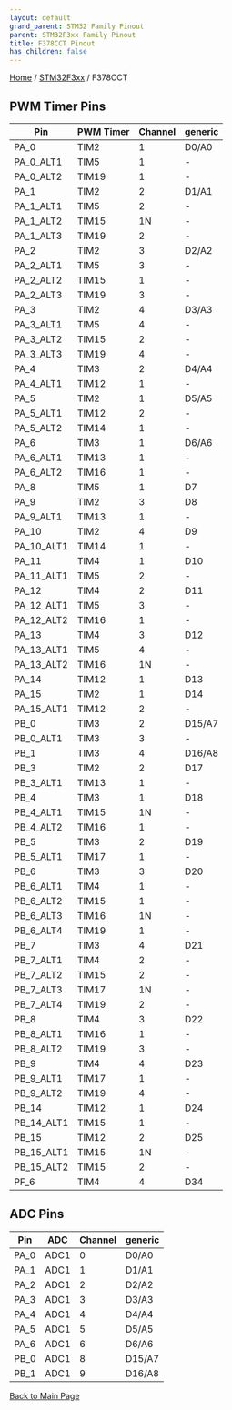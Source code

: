 ```yaml
---
layout: default
grand_parent: STM32 Family Pinout
parent: STM32F3xx Family Pinout
title: F378CCT Pinout
has_children: false
---
```


[Home](../../index) / [STM32F3xx](../index) / F378CCT

## PWM Timer Pins

| Pin | PWM Timer | Channel | generic |
| --- | --- | --- | --- |
| PA_0 | TIM2 | 1 | D0/A0 |
| PA_0_ALT1 | TIM5 | 1 | - |
| PA_0_ALT2 | TIM19 | 1 | - |
| PA_1 | TIM2 | 2 | D1/A1 |
| PA_1_ALT1 | TIM5 | 2 | - |
| PA_1_ALT2 | TIM15 | 1N | - |
| PA_1_ALT3 | TIM19 | 2 | - |
| PA_2 | TIM2 | 3 | D2/A2 |
| PA_2_ALT1 | TIM5 | 3 | - |
| PA_2_ALT2 | TIM15 | 1 | - |
| PA_2_ALT3 | TIM19 | 3 | - |
| PA_3 | TIM2 | 4 | D3/A3 |
| PA_3_ALT1 | TIM5 | 4 | - |
| PA_3_ALT2 | TIM15 | 2 | - |
| PA_3_ALT3 | TIM19 | 4 | - |
| PA_4 | TIM3 | 2 | D4/A4 |
| PA_4_ALT1 | TIM12 | 1 | - |
| PA_5 | TIM2 | 1 | D5/A5 |
| PA_5_ALT1 | TIM12 | 2 | - |
| PA_5_ALT2 | TIM14 | 1 | - |
| PA_6 | TIM3 | 1 | D6/A6 |
| PA_6_ALT1 | TIM13 | 1 | - |
| PA_6_ALT2 | TIM16 | 1 | - |
| PA_8 | TIM5 | 1 | D7 |
| PA_9 | TIM2 | 3 | D8 |
| PA_9_ALT1 | TIM13 | 1 | - |
| PA_10 | TIM2 | 4 | D9 |
| PA_10_ALT1 | TIM14 | 1 | - |
| PA_11 | TIM4 | 1 | D10 |
| PA_11_ALT1 | TIM5 | 2 | - |
| PA_12 | TIM4 | 2 | D11 |
| PA_12_ALT1 | TIM5 | 3 | - |
| PA_12_ALT2 | TIM16 | 1 | - |
| PA_13 | TIM4 | 3 | D12 |
| PA_13_ALT1 | TIM5 | 4 | - |
| PA_13_ALT2 | TIM16 | 1N | - |
| PA_14 | TIM12 | 1 | D13 |
| PA_15 | TIM2 | 1 | D14 |
| PA_15_ALT1 | TIM12 | 2 | - |
| PB_0 | TIM3 | 2 | D15/A7 |
| PB_0_ALT1 | TIM3 | 3 | - |
| PB_1 | TIM3 | 4 | D16/A8 |
| PB_3 | TIM2 | 2 | D17 |
| PB_3_ALT1 | TIM13 | 1 | - |
| PB_4 | TIM3 | 1 | D18 |
| PB_4_ALT1 | TIM15 | 1N | - |
| PB_4_ALT2 | TIM16 | 1 | - |
| PB_5 | TIM3 | 2 | D19 |
| PB_5_ALT1 | TIM17 | 1 | - |
| PB_6 | TIM3 | 3 | D20 |
| PB_6_ALT1 | TIM4 | 1 | - |
| PB_6_ALT2 | TIM15 | 1 | - |
| PB_6_ALT3 | TIM16 | 1N | - |
| PB_6_ALT4 | TIM19 | 1 | - |
| PB_7 | TIM3 | 4 | D21 |
| PB_7_ALT1 | TIM4 | 2 | - |
| PB_7_ALT2 | TIM15 | 2 | - |
| PB_7_ALT3 | TIM17 | 1N | - |
| PB_7_ALT4 | TIM19 | 2 | - |
| PB_8 | TIM4 | 3 | D22 |
| PB_8_ALT1 | TIM16 | 1 | - |
| PB_8_ALT2 | TIM19 | 3 | - |
| PB_9 | TIM4 | 4 | D23 |
| PB_9_ALT1 | TIM17 | 1 | - |
| PB_9_ALT2 | TIM19 | 4 | - |
| PB_14 | TIM12 | 1 | D24 |
| PB_14_ALT1 | TIM15 | 1 | - |
| PB_15 | TIM12 | 2 | D25 |
| PB_15_ALT1 | TIM15 | 1N | - |
| PB_15_ALT2 | TIM15 | 2 | - |
| PF_6 | TIM4 | 4 | D34 |


## ADC Pins

| Pin | ADC | Channel | generic |
| --- | --- | --- | --- |
| PA_0 | ADC1 | 0 | D0/A0 |
| PA_1 | ADC1 | 1 | D1/A1 |
| PA_2 | ADC1 | 2 | D2/A2 |
| PA_3 | ADC1 | 3 | D3/A3 |
| PA_4 | ADC1 | 4 | D4/A4 |
| PA_5 | ADC1 | 5 | D5/A5 |
| PA_6 | ADC1 | 6 | D6/A6 |
| PB_0 | ADC1 | 8 | D15/A7 |
| PB_1 | ADC1 | 9 | D16/A8 |


[Back to Main Page](../../index)